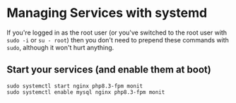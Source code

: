 # Managing Services with systemd

If you're logged in as the root user (or you've switched to the root user with `sudo -i` or `su - root`) then you don't need to prepend these commands with `sudo`, although it won't hurt anything.

## Start your services (and enable them at boot)

```
sudo systemctl start nginx php8.3-fpm monit
sudo systemctl enable mysql nginx php8.3-fpm monit
```
